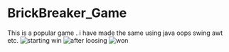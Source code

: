# BrickBreaker_Game
This is a popular game . i have made the same using java oops swing awt etc.
![starting win](https://user-images.githubusercontent.com/110984246/205006800-2c03cace-9b04-4133-8668-5e8315a1a063.PNG)
![after loosing](https://user-images.githubusercontent.com/110984246/205006817-7784e222-5d12-40d4-ae5b-7c4f2e7157c0.PNG)
![won](https://user-images.githubusercontent.com/110984246/205006834-7b5f7b34-c2d1-4a23-92a6-54d89328d734.PNG)
